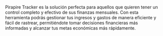 Pirapire Tracker es la solución perfecta para aquellos que quieren tener un control completo y efectivo de sus finanzas mensuales. Con esta herramienta podrás gestionar tus ingresos y gastos de manera eficiente y fácil de rastrear, permitiéndote tomar decisiones financieras más informadas y alcanzar tus metas económicas más rápidamente.

